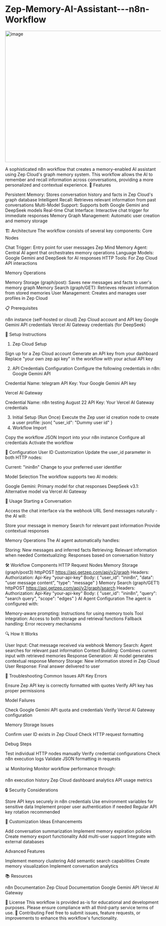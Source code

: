 # Zep-Memory-AI-Assistant---n8n-Workflow

 <img width="694" height="425" alt="image" src="https://github.com/user-attachments/assets/8f4459ce-5d68-42a4-aaea-d6bb06e91680" />



A sophisticated n8n workflow that creates a memory-enabled AI assistant using Zep Cloud's graph memory system. This workflow allows the AI to remember and recall information across conversations, providing a more personalized and contextual experience.
🌟 Features

Persistent Memory: Stores conversation history and facts in Zep Cloud's graph database
Intelligent Recall: Retrieves relevant information from past conversations
Multi-Model Support: Supports both Google Gemini and DeepSeek models
Real-time Chat Interface: Interactive chat trigger for immediate responses
Memory Graph Management: Automatic user creation and memory storage

🏗️ Architecture
The workflow consists of several key components:
Core Nodes

Chat Trigger: Entry point for user messages
Zep Mind Memory Agent: Central AI agent that orchestrates memory operations
Language Models: Google Gemini and DeepSeek for AI responses
HTTP Tools: For Zep Cloud API interactions

Memory Operations

Memory Storage (graph/post): Saves new messages and facts to user's memory graph
Memory Search (graph/GET): Retrieves relevant information from stored memories
User Management: Creates and manages user profiles in Zep Cloud

📋 Prerequisites

n8n instance (self-hosted or cloud)
Zep Cloud account and API key
Google Gemini API credentials
Vercel AI Gateway credentials (for DeepSeek)

🚀 Setup Instructions
1. Zep Cloud Setup

Sign up for a Zep Cloud account
Generate an API key from your dashboard
Replace "your own zep api key" in the workflow with your actual API key

2. API Credentials Configuration
Configure the following credentials in n8n:
Google Gemini API

Credential Name: telegram
API Key: Your Google Gemini API key

Vercel AI Gateway

Credential Name: n8n testing August 22
API Key: Your Vercel AI Gateway credentials

3. Initial Setup (Run Once)
Execute the Zep user id creation node to create a user profile:
json{
  "user_id": "Dummy user id"
}
4. Workflow Import

Copy the workflow JSON
Import into your n8n instance
Configure all credentials
Activate the workflow

🔧 Configuration
User ID Customization
Update the user_id parameter in both HTTP nodes:

Current: "inin8n"
Change to your preferred user identifier

Model Selection
The workflow supports two AI models:

Google Gemini: Primary model for chat responses
DeepSeek v3.1: Alternative model via Vercel AI Gateway

💬 Usage
Starting a Conversation

Access the chat interface via the webhook URL
Send messages naturally - the AI will:

Store your message in memory
Search for relevant past information
Provide contextual responses



Memory Operations
The AI agent automatically handles:

Storing: New messages and inferred facts
Retrieving: Relevant information when needed
Contextualizing: Responses based on conversation history

🛠️ Workflow Components
HTTP Request Nodes
Memory Storage (graph/post3)
httpPOST https://api.getzep.com/api/v2/graph
Headers: Authorization: Api-Key "your-api-key"
Body: {
  "user_id": "inin8n",
  "data": "user message content",
  "type": "message"
}
Memory Search (graph/GET1)
httpPOST https://api.getzep.com/api/v2/graph/search
Headers: Authorization: Api-Key "your-api-key"
Body: {
  "user_id": "inin8n",
  "query": "search query",
  "scope": "edges"
}
AI Agent Configuration
The agent is configured with:

Memory-aware prompting: Instructions for using memory tools
Tool integration: Access to both storage and retrieval functions
Fallback handling: Error recovery mechanisms

🔍 How It Works

User Input: Chat message received via webhook
Memory Search: Agent searches for relevant past information
Context Building: Combines current input with retrieved memories
Response Generation: AI model generates contextual response
Memory Storage: New information stored in Zep Cloud
User Response: Final answer delivered to user

🚨 Troubleshooting
Common Issues
API Key Errors

Ensure Zep API key is correctly formatted with quotes
Verify API key has proper permissions

Model Failures

Check Google Gemini API quota and credentials
Verify Vercel AI Gateway configuration

Memory Storage Issues

Confirm user ID exists in Zep Cloud
Check HTTP request formatting

Debug Steps

Test individual HTTP nodes manually
Verify credential configurations
Check n8n execution logs
Validate JSON formatting in requests

📊 Monitoring
Monitor workflow performance through:

n8n execution history
Zep Cloud dashboard analytics
API usage metrics

🔒 Security Considerations

Store API keys securely in n8n credentials
Use environment variables for sensitive data
Implement proper user authentication if needed
Regular API key rotation recommended

🚀 Customization Ideas
Enhancements

Add conversation summarization
Implement memory expiration policies
Create memory export functionality
Add multi-user support
Integrate with external databases

Advanced Features

Implement memory clustering
Add semantic search capabilities
Create memory visualization
Implement conversation analytics

📚 Resources

n8n Documentation
Zep Cloud Documentation
Google Gemini API
Vercel AI Gateway

📄 License
This workflow is provided as-is for educational and development purposes. Please ensure compliance with all third-party service terms of use.
🤝 Contributing
Feel free to submit issues, feature requests, or improvements to enhance this workflow's functionality.
